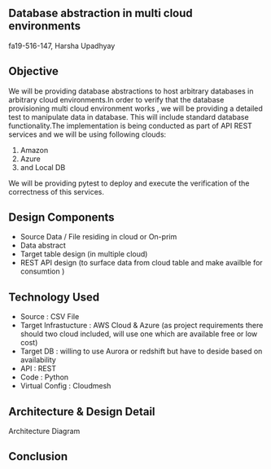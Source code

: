 ##  Database abstraction in multi cloud environments

fa19-516-147, Harsha Upadhyay

## Objective

We will be providing database abstractions to host arbitrary databases in arbitrary cloud environments.In order to verify that the database provisioning multi cloud environment works , we will be providing a detailed test to manipulate data in database. This will include standard database functionality.The implementation is being conducted as part of API REST services and we will be using following clouds: 
1. Amazon
1. Azure 
1. and Local DB

We will be providing pytest to deploy and execute the verification of the correctness of this services.

## Design Components 

* Source Data / File residing in cloud or On-prim
* Data abstract
* Target table design (in multiple cloud) 
* REST API design (to surface data from cloud table and make availble for consumtion )

## Technology Used

* Source : CSV File
* Target Infrastucture : AWS Cloud  & Azure (as project requirements there should two cloud included, will use one which are available free or low cost)
* Target DB : willing to use Aurora or redshift but have to deside based on availability
* API : REST
* Code : Python
* Virtual Config : Cloudmesh

## Architecture & Design Detail 

Architecture Diagram 



## Conclusion
